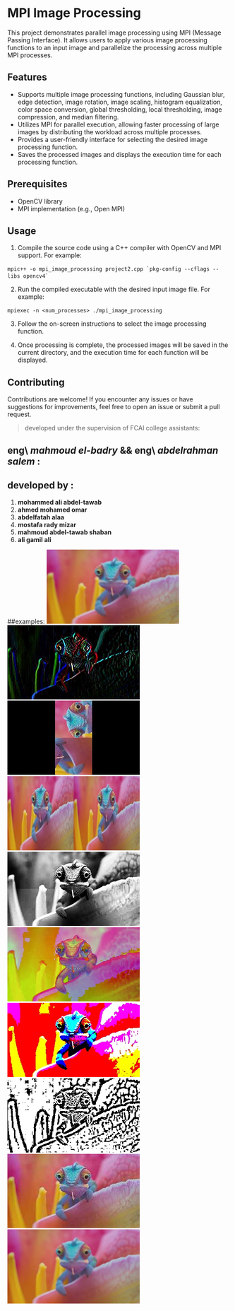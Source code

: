 # MPI Image Processing

This project demonstrates parallel image processing using MPI (Message Passing Interface). It allows users to apply various image processing functions to an input image and parallelize the processing across multiple MPI processes.

## Features

- Supports multiple image processing functions, including Gaussian blur, edge detection, image rotation, image scaling, histogram equalization, color space conversion, global thresholding, local thresholding, image compression, and median filtering.
- Utilizes MPI for parallel execution, allowing faster processing of large images by distributing the workload across multiple processes.
- Provides a user-friendly interface for selecting the desired image processing function.
- Saves the processed images and displays the execution time for each processing function.

## Prerequisites

- OpenCV library
- MPI implementation (e.g., Open MPI)

## Usage

1. Compile the source code using a C++ compiler with OpenCV and MPI support. For example:
```
mpic++ -o mpi_image_processing project2.cpp `pkg-config --cflags --libs opencv4`
```

2. Run the compiled executable with the desired input image file. For example:
```
mpiexec -n <num_processes> ./mpi_image_processing
```

3. Follow the on-screen instructions to select the image processing function.

4. Once processing is complete, the processed images will be saved in the current directory, and the execution time for each function will be displayed.

## Contributing

Contributions are welcome! If you encounter any issues or have suggestions for improvements, feel free to open an issue or submit a pull request.

> developed under the supervision of FCAI college assistants:
## eng\ *mahmoud el-badry* && eng\ *abdelrahman salem* :
## developed by :
1. **mohammed ali abdel-tawab**
2. **ahmed mohamed omar**
3. **abdelfatah alaa**
4. **mostafa rady mizar**
5. **mahmoud abdel-tawab shaban**
6. **ali gamil ali**


##examples:
![Gaussian Blur](gaussian_blur.jpg)
![Edge Detection](edg_detectoin.jpg)
![Image Rotation](image_rotation.jpg)
![Image Scaling](image_scaling.jpg)
![Histogram Equalization](histogram.jpg)
![Color Space Conversion](color_space_conv.jpg)
![Global Thresholding](global_thresholding.jpg)
![Local Thresholding](local_thresholding.jpg)
![Image Compression](image_compression.jpg)
![Median Filter](median.jpg)
